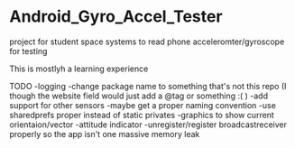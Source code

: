 # Android_Gyro_Accel_Tester
project for student space systems to read phone acceleromter/gyroscope for testing

This is mostlyh a learning experience

TODO
-logging
-change package name to something that's not this repo (I though the website field would just add a @tag or something :( )
-add support for other sensors
-maybe get a proper naming convention
-use sharedprefs proper instead of static privates
-graphics to show current orientaion/vector 
-attitude indicator
-unregister/register broadcastreceiver properly so the app isn't one massive memory leak
